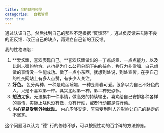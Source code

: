 ```yaml
---
title: 我的缺陷模型
categories:  自我管理
toc: true
---
```




通过认识自己，然后找到自己的那些不足根据 ”反馈环“ ，通过负反馈来去除不良的正反馈，改正自己的缺点，再建立自己新的正反馈。



我的性格缺陷：

1. **爱炫耀，喜欢表现自己。**喜欢炫耀做出的一丁点成绩、一点点能力，以及比别人强的地方。这也是为什么公司分配下来的任务，执行力非常强，自己想做的事情没一件能成功。做了一点小东西，就想到处说，到处宣传。在乎自己的社交网站上有多人点赞，有多少人关注。
2. **好色。** 色分两种，一种是艳丽妖媚，一种是青春可爱。很多以为自己不好色的人，只是不喜欢第一种。其实比起第一种，第二种更恐怖。
3. **想法太多**。无法集中一件事情，做高效的持续输出。喜欢给自己安排各种各样的事情，实际上啥也没有做，没有行动，或者行动都是假行动。
4. **内心容易受到外物扰动。** 内心不够安定，容易受到别人的影响让自己的路走的不坚定。



这个问题可以认为 ”德“ 行的修炼不够，可以按照性功的百字碑的方法修炼。







